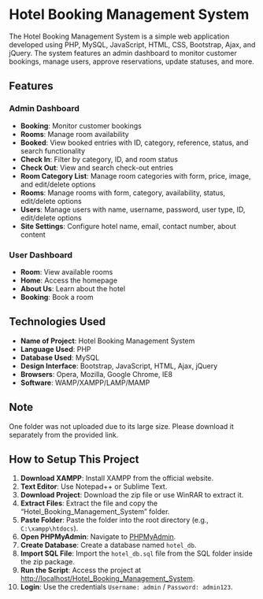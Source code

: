 # Hotel Booking Management System

The Hotel Booking Management System is a simple web application developed using PHP, MySQL, JavaScript, HTML, CSS, Bootstrap, Ajax, and jQuery. The system features an admin dashboard to monitor customer bookings, manage users, approve reservations, update statuses, and more.

## Features

### Admin Dashboard

- **Booking**: Monitor customer bookings
- **Rooms**: Manage room availability
- **Booked**: View booked entries with ID, category, reference, status, and search functionality
- **Check In**: Filter by category, ID, and room status
- **Check Out**: View and search check-out entries
- **Room Category List**: Manage room categories with form, price, image, and edit/delete options
- **Rooms**: Manage rooms with form, category, availability, status, edit/delete options
- **Users**: Manage users with name, username, password, user type, ID, edit/delete options
- **Site Settings**: Configure hotel name, email, contact number, about content

### User Dashboard

- **Room**: View available rooms
- **Home**: Access the homepage
- **About Us**: Learn about the hotel
- **Booking**: Book a room

## Technologies Used

- **Name of Project**: Hotel Booking Management System
- **Language Used**: PHP
- **Database Used**: MySQL
- **Design Interface**: Bootstrap, JavaScript, HTML, Ajax, jQuery
- **Browsers**: Opera, Mozilla, Google Chrome, IE8
- **Software**: WAMP/XAMPP/LAMP/MAMP

## Note

One folder was not uploaded due to its large size. Please download it separately from the provided link.

## How to Setup This Project

1. **Download XAMPP**: Install XAMPP from the official website.
2. **Text Editor**: Use Notepad++ or Sublime Text.
3. **Download Project**: Download the zip file or use WinRAR to extract it.
4. **Extract Files**: Extract the file and copy the “Hotel_Booking_Management_System” folder.
5. **Paste Folder**: Paste the folder into the root directory (e.g., `C:\xampp\htdocs`).
6. **Open PHPMyAdmin**: Navigate to [PHPMyAdmin](http://localhost/phpmyadmin).
7. **Create Database**: Create a database named `hotel_db`.
8. **Import SQL File**: Import the `hotel_db.sql` file from the SQL folder inside the zip package.
9. **Run the Script**: Access the project at [http://localhost/Hotel_Booking_Management_System](http://localhost/Hotel_Booking_Management_System).
10. **Login**: Use the credentials `Username: admin` / `Password: admin123`.
